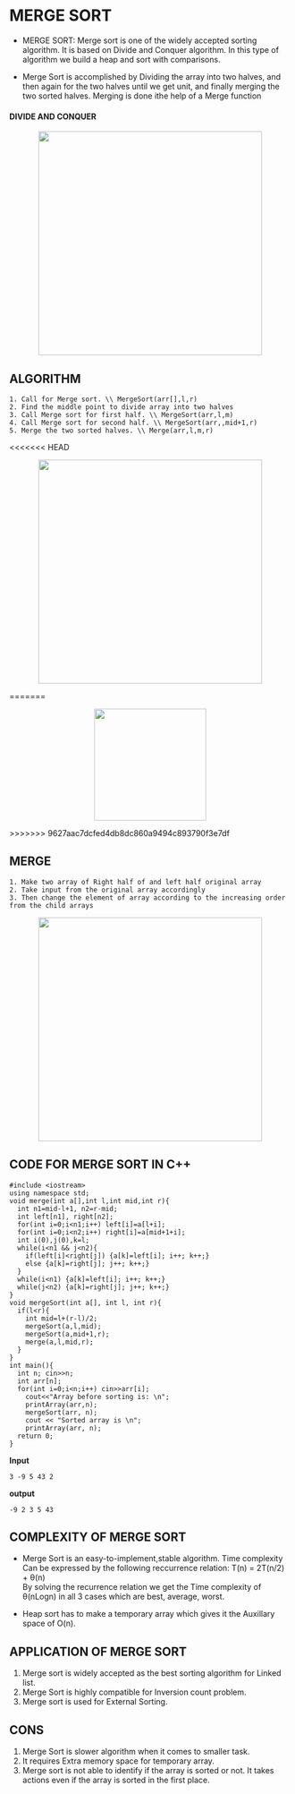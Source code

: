 # MERGE SORT
- MERGE SORT: Merge sort is one of the widely accepted sorting algorithm. It is based on Divide and Conquer algorithm. In this type of algorithm we build a heap and sort with comparisons.</br>

-  Merge Sort is accomplished by Dividing the array into two halves, and then again for the two halves until we get unit, and finally merging the two sorted halves. Merging is done ithe help of a Merge function
 
#### DIVIDE AND CONQUER
<p align="center"><img src="https://user-images.githubusercontent.com/71391631/136206260-1ea70f02-e77d-4a50-9a3e-7ad779d27a68.png"  width="400"/></p>

## ALGORITHM
```
1. Call for Merge sort. \\ MergeSort(arr[],l,r)
2. Find the middle point to divide array into two halves
3. Call Merge sort for first half. \\ MergeSort(arr,l,m)
4. Call Merge sort for second half. \\ MergeSort(arr,,mid+1,r)
5. Merge the two sorted halves. \\ Merge(arr,l,m,r)
```
<<<<<<< HEAD
<p align="center"><img src="https://user-images.githubusercontent.com/71391631/136206049-a56ac648-73d3-451f-8b27-762f796d8172.png"  width="400"/></p>
=======
<p align="center"><img src="https://user-images.githubusercontent.com/71391631/135991725-06b19089-c01b-4783-aaee-c26557a8c9d1.png"  width="200"/></p>
>>>>>>> 9627aac7dcfed4db8dc860a9494c893790f3e7df

## MERGE
```
1. Make two array of Right half of and left half original array
2. Take input from the original array accordingly
3. Then change the element of array according to the increasing order from the child arrays
```
<p align="center"><img src="https://user-images.githubusercontent.com/71391631/136206563-b55e8ecd-3017-4aa9-8fb6-d7646e0a4a9b.png"  width="400"/></p>

## CODE FOR MERGE SORT IN C++
```
#include <iostream>
using namespace std;
void merge(int a[],int l,int mid,int r){
  int n1=mid-l+1, n2=r-mid;
  int left[n1], right[n2];
  for(int i=0;i<n1;i++) left[i]=a[l+i];
  for(int i=0;i<n2;i++) right[i]=a[mid+1+i];
  int i(0),j(0),k=l;
  while(i<n1 && j<n2){
    if(left[i]<right[j]) {a[k]=left[i]; i++; k++;}
    else {a[k]=right[j]; j++; k++;}
  }
  while(i<n1) {a[k]=left[i]; i++; k++;}
  while(j<n2) {a[k]=right[j]; j++; k++;}
}
void mergeSort(int a[], int l, int r){
  if(l<r){
    int mid=l+(r-l)/2;
    mergeSort(a,l,mid);
    mergeSort(a,mid+1,r);
    merge(a,l,mid,r);
  }
}
int main(){
  int n; cin>>n;
  int arr[n];
  for(int i=0;i<n;i++) cin>>arr[i];
	cout<<"Array before sorting is: \n";
	printArray(arr,n);
	mergeSort(arr, n);
	cout << "Sorted array is \n";
	printArray(arr, n);
  return 0;
}

```
**Input** 
```
3 -9 5 43 2
```
**output**
```
-9 2 3 5 43
```
## COMPLEXITY OF MERGE SORT
- Merge Sort is an easy-to-implement,stable algorithm.
Time complexity Can be expressed by the following reccurrence relation: T(n) = 2T(n/2) + θ(n)<br>
By solving the recurrence relation we get the Time complexity of θ(nLogn) in all 3 cases which are best, average, worst. 

- Heap sort has to make a temporary array which gives it the Auxillary space of O(n).

## APPLICATION OF MERGE SORT
1. Merge sort is widely accepted as the best sorting algorithm for Linked list.
2. Merge Sort is highly compatible for Inversion count problem.
3. Merge sort is used for External Sorting.

## CONS
1. Merge Sort is slower algorithm when it comes to smaller task.
2. It requires Extra memory space for temporary array.
3. Merge sort is not able to identify if the array is sorted or not. It takes actions even if the array is sorted in the first place.
